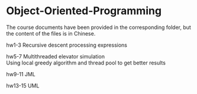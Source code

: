 # Object-Oriented-Programming
The course documents have been provided in the corresponding folder, but the content of the files is in Chinese.

hw1-3 Recursive descent processing expressions

hw5-7 Multithreaded elevator simulation    
Using local greedy algorithm and thread pool to get better results

hw9-11 JML

hw13-15 UML
